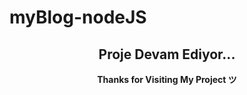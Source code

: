 # myBlog-nodeJS


 <div align="center"> <h2> Proje Devam Ediyor... </h2> </div> 


<div align="center"> <b> Thanks for Visiting My Project ツ </b> </div>

